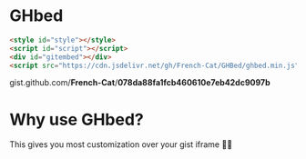 # GHbed
```html
<style id="style"></style>
<script id="script"></script>
<div id="gitembed"></div>
<script src="https://cdn.jsdelivr.net/gh/French-Cat/GHBed/ghbed.min.js" username="French-Cat" id="078da88fa1fcb460610e7eb42dc9097b" append="gitembed" styles="style" scripts="script"></script>
```

gist.github.com/**French-Cat**/**078da88fa1fcb460610e7eb42dc9097b**

# Why use GHbed?

This gives you most customization over your gist iframe 🤷‍♂️
